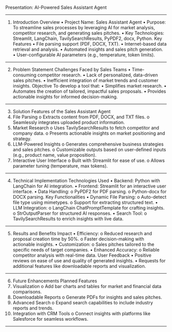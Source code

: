 Presentation: AI-Powered Sales Assistant Agent
________________________________________
1. Introduction
Overview
•	Project Name: Sales Assistant Agent
•	Purpose: To streamline sales processes by leveraging AI for market analysis, competitor research, and generating sales pitches.
•	Key Technologies: Streamlit, LangChain, TavilySearchResults, PyPDF2, docx, Python.
Key Features
•	File parsing support (PDF, DOCX, TXT).
•	Internet-based data retrieval and analysis.
•	Automated insights and sales pitch generation.
•	User-configurable AI parameters (e.g., temperature, token limits).
________________________________________
2. Problem Statement
Challenges Faced by Sales Teams
•	Time-consuming competitor research.
•	Lack of personalized, data-driven sales pitches.
•	Inefficient integration of market trends and customer insights.
Objective
To develop a tool that:
•	Simplifies market research.
•	Automates the creation of tailored, impactful sales proposals.
•	Provides actionable insights for informed decision-making.
________________________________________
3. Solution
Features of the Sales Assistant Agent
1.	File Parsing
o	Extracts content from PDF, DOCX, and TXT files.
o	Seamlessly integrates uploaded product information.
2.	Market Research
o	Uses TavilySearchResults to fetch competitor and company data.
o	Presents actionable insights on market positioning and strategy.
3.	LLM-Powered Insights
o	Generates comprehensive business strategies and sales pitches.
o	Customizable outputs based on user-defined inputs (e.g., product name, value proposition).
4.	Interactive User Interface
o	Built with Streamlit for ease of use.
o	Allows parameter tuning (temperature, max tokens).
________________________________________
4. Technical Implementation
Technologies Used
•	Backend: Python with LangChain for AI integration.
•	Frontend: Streamlit for an interactive user interface.
•	Data Handling:
o	PyPDF2 for PDF parsing.
o	Python-docx for DOCX parsing.
Key Functionalities
•	Dynamic File Parsing:
o	Auto-detect file type using mimetypes.
o	Support for extracting structured text.
•	LLM Integration:
o	LangChain ChatPromptTemplate for crafting insights.
o	StrOutputParser for structured AI responses.
•	Search Tool:
o	TavilySearchResults to enrich insights with live data.
________________________________________
5. Results and Benefits
Impact
•	Efficiency:
o	Reduced research and proposal creation time by 50%.
o	Faster decision-making with actionable insights.
•	Customization:
o	Sales pitches tailored to the specific needs of target companies.
•	Enhanced Accuracy:
o	Reliable competitor analysis with real-time data.
User Feedback
•	Positive reviews on ease of use and quality of generated insights.
•	Requests for additional features like downloadable reports and visualization.
________________________________________
6. Future Enhancements
Planned Features
1.	Visualization
o	Add bar charts and tables for market and financial data comparisons.
2.	Downloadable Reports
o	Generate PDFs for insights and sales pitches.
3.	Advanced Search
o	Expand search capabilities to include industry reports and trends.
4.	Integration with CRM Tools
o	Connect insights with platforms like Salesforce for seamless workflows.
________________________________________
